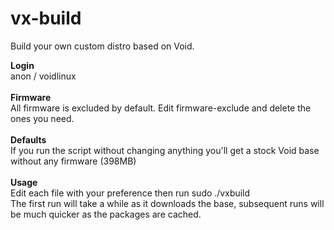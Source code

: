 # vx-build
Build your own custom distro based on Void.

**Login**<br>
anon / voidlinux<br>
<br>
**Firmware**<br>
All firmware is excluded by default. Edit firmware-exclude and delete the ones you need.<br>
<br>
**Defaults**<br>
If you run the script without changing anything you'll get a stock Void base without any firmware (398MB)<br>
<br>
**Usage**<br>
Edit each file with your preference then run sudo ./vxbuild<br>
The first run will take a while as it downloads the base, subsequent runs will be much quicker as the packages are cached.
<br>
